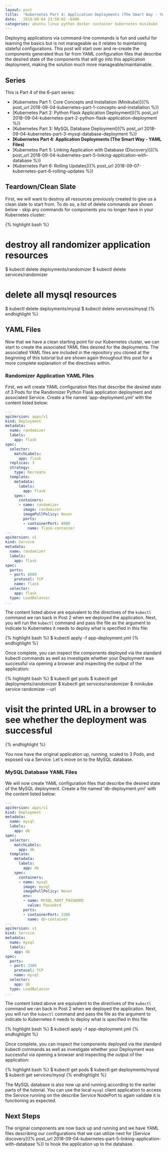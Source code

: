 ```yaml
---
layout: post
title:  "Kubernetes Part 4: Application Deployments (The Smart Way - YAML Files)"
date:   2018-09-04 23:50:02 -0400
categories: ubuntu linux python docker container kubernetes minikube
---
```

Deploying applications via command-line commands is fun and useful for learning the basics
but is not manageable as it relates to maintaining stateful configurations. This post will
start over and re-create the components generated thus far from YAML configuration files that
describe the desired state of the components that will go into this application deployment,
making the solution much more manageable/maintainable.

## Series

This is Part 4 of the 6-part series:

- [Kubernetes Part 1: Core Concepts and Installation (Minikube)]({% post_url 2018-09-04-kubernetes-part-1-concepts-and-installation %})
- [Kubernetes Part 2: Python Flask Application Deployment]({% post_url 2018-09-04-kubernetes-part-2-python-flask-application-deployment %})
- [Kubernetes Part 3: MySQL Database Deployment]({% post_url 2018-09-04-kubernetes-part-3-mysql-database-deployment %})
- **[Kubernetes Part 4: Application Deployments (The Smart Way - YAML Files)**
- [Kubernetes Part 5: Linking Application with Database (Discovery)]({% post_url 2018-09-04-kubernetes-part-5-linking-application-with-database %})
- [Kubernetes Part 6: Rolling Updates]({% post_url 2018-09-07-kubernetes-part-6-rolling-updates %})

## Teardown/Clean Slate

First, we will want to destroy all resources previously created to give us a clean slate to start from.
To do so, a list of delete commands are shown below - skip any commands for components you no longer
have in your Kubernetes cluster:

{% highlight bash %}
# destroy all randomizer application resources
$ kubectl delete deployments/randomizer
$ kubectl delete services/randomizer

# delete all mysql resources
$ kubectl delete deployments/mysql
$ kubectl delete services/mysql
{% endhighlight %}

## YAML Files

Now that we have a clean starting point for our Kubernetes cluster, we can start to create the associated
YAML files desired for the deployments. The associated YAML files are included in the repository you cloned
at the beginning of this tutorial but are shown again throughout this post for a more complete explanation
of the directives within.

### Randomizer Application YAML Files

First, we will create YAML configuration files that describe the desired state of 3 Pods for the Randomizer
Python Flask application deployment and associated Service. Create a file named 'app-deployment.yml'
with the content listed below:

```yaml
---
apiVersion: apps/v1
kind: Deployment
metadata:
  name: randomizer
  labels:
    app: flask
spec:
  selector:
    matchLabels:
      app: flask
  replicas: 3
  strategy:
    type: Recreate
  template:
    metadata:
      labels:
        app: flask
    spec:
      containers:
      - name: randomizer
        image: randomizer
        imagePullPolicy: Never
        ports:
        - containerPort: 8000
          name: flask-container
---
apiVersion: v1
kind: Service
metadata:
  name: randomizer
  labels:
    app: flask
spec:
  ports:
  - port: 8000
    protocol: TCP
    name: flask
  selector:
    app: flask
  type: LoadBalancer
...
```

The content listed above are equivalent to the directives of the `kubectl` command we ran back in
Post 2 when we deployed the application. Next, you will run the `kubectl` command and pass the file
as the argument to indicate to Kubernetes it needs to deploy what is specified in this file:

{% highlight bash %}
$ kubectl apply -f app-deployment.yml
{% endhighlight %}

Once complete, you can inspect the components deployed via the standard kubectl commands as well as
investigate whether your Deployment was successful via opening a browser and inspecting the output
of the application:

{% highlight bash %}
$ kubectl get pods
$ kubectl get deployments/randomizer
$ kubectl get services/randomizer
$ minikube service randomizer --url
# visit the printed URL in a browser to see whether the deployment was successful
{% endhighlight %}

You now have the original application up, running, scaled to 3 Pods, and exposed via a Service. Let's
move on to the MySQL database.

### MySQL Database YAML Files

We will now create YAML configuration files that describe the desired state of the MySQL deployment.
Create a file named 'db-deployment.yml' with the content listed below:

```yaml
---
apiVersion: apps/v1
kind: Deployment
metadata:
  name: mysql
  labels:
    app: db
spec:
  selector:
    matchLabels:
      app: db
  template:
    metadata:
      labels:
        app: db
    spec:
      containers:
      - name: mysql
        image: mysql
        imagePullPolicy: Never
        env:
        - name: MYSQL_ROOT_PASSWORD
          value: Passw0rd
        ports:
        - containerPort: 3306
          name: db-container
---
apiVersion: v1
kind: Service
metadata:
  name: mysql
  labels:
    app: db
spec:
  ports:
  - port: 3306
    protocol: TCP
    name: mysql
  selector:
    app: db
  type: LoadBalancer
...
```

The content listed above are equivalent to the directives of the `kubectl` command we ran back in
Post 2 when we deployed the application. Next, you will run the `kubectl` command and pass the file
as the argument to indicate to Kubernetes it needs to deploy what is specified in this file:

{% highlight bash %}
$ kubectl apply -f app-deployment.yml
{% endhighlight %}

Once complete, you can inspect the components deployed via the standard kubectl commands as well as
investigate whether your Deployment was successful via opening a browser and inspecting the output
of the application:

{% highlight bash %}
$ kubectl get pods
$ kubectl get deployments/mysql
$ kubectl get services/mysql
{% endhighlight %}

The MySQL database is also now up and running according to the earlier parts of the tutorial. You can use
the local `mysql` client application to access the Service running on the describe Service NodePort to
again validate it is functioning as expected.

## Next Steps

The original components are now back up and running and we have YAML files describing our configurations
that we can utilize next for [Service discovery]({% post_url 2018-09-04-kubernetes-part-5-linking-application-with-database %})
to hook the application up to the database.

